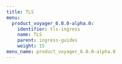 ```yaml
---
title: TLS
menu:
  product_voyager_6.0.0-alpha.0:
    identifier: tls-ingress
    name: TLS
    parent: ingress-guides
    weight: 15
menu_name: product_voyager_6.0.0-alpha.0
---
```

